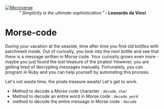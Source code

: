   <a href="https://www.microverse.org/">
    <img alt="Microverse" src="https://img.shields.io/badge/-Microverse-blueviolet?style=flat-square">
  </a>
  
   </br>
 <div align="center">
  <em align="center" style>" Simplicity is the ultimate sophistication."</em><strong> - Leonardo da Vinci </strong>
  </div>
 
# Morse-code


During your vacation at the seaside, time after time you find old bottles with parchment inside. Out of curiosity, you look into the next bottle and see that there is a message written in Morse code. Your curiosity grows even more - maybe you just found the lost treasure of the pirates! However, you are getting tired of decrypting messages manually. Fortunately, you can program in Ruby and you can help yourself by automating this process.


Let's not waste time, the pirate treasure awaits! Let's get to work.

 - Method to decode a Morse code character : ```decode_char```
 - Method to decode an entire word in Morse code : ```decode_word```
 - method to decode the entire message in Morse code : ```decode```
